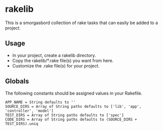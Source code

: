 # rakelib

This is a smorgasbord collection of rake tasks that can easily be added to a project.

## Usage

* In your project, create a rakelib directory.
* Copy the rakelib/*.rake file(s) you want from here.
* Customize the .rake file(s) for your project.

## Globals

The following constants should be assigned values in your Rakefile.

    APP_NAME = String defaults to ''
    SOURCE_DIRS = Array of String paths defaults to ['lib', 'app', 'controller', 'model']
    TEST_DIRS = Array of String paths defaults to ['spec']
    CODE_DIRS = Array of String paths defaults to (SOURCE_DIRS + TEST_DIRS).uniq
